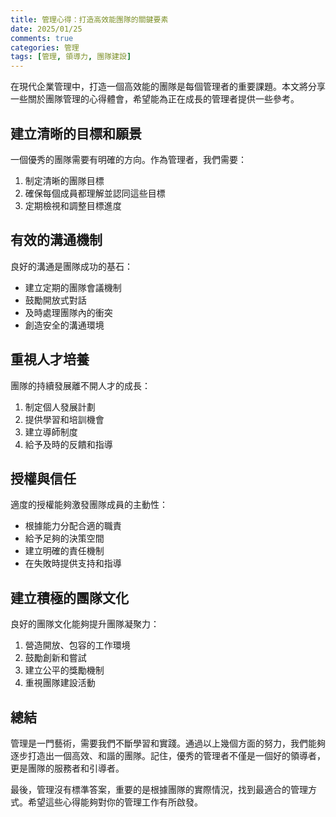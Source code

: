 ```yaml
---
title: 管理心得：打造高效能團隊的關鍵要素
date: 2025/01/25
comments: true
categories: 管理
tags: [管理, 領導力, 團隊建設]
---
```


在現代企業管理中，打造一個高效能的團隊是每個管理者的重要課題。本文將分享一些關於團隊管理的心得體會，希望能為正在成長的管理者提供一些參考。

## 建立清晰的目標和願景

一個優秀的團隊需要有明確的方向。作為管理者，我們需要：

1. 制定清晰的團隊目標
2. 確保每個成員都理解並認同這些目標
3. 定期檢視和調整目標進度

## 有效的溝通機制

良好的溝通是團隊成功的基石：

- 建立定期的團隊會議機制
- 鼓勵開放式對話
- 及時處理團隊內的衝突
- 創造安全的溝通環境

## 重視人才培養

團隊的持續發展離不開人才的成長：

1. 制定個人發展計劃
2. 提供學習和培訓機會
3. 建立導師制度
4. 給予及時的反饋和指導

## 授權與信任

適度的授權能夠激發團隊成員的主動性：

- 根據能力分配合適的職責
- 給予足夠的決策空間
- 建立明確的責任機制
- 在失敗時提供支持和指導

## 建立積極的團隊文化

良好的團隊文化能夠提升團隊凝聚力：

1. 營造開放、包容的工作環境
2. 鼓勵創新和嘗試
3. 建立公平的獎勵機制
4. 重視團隊建設活動

## 總結

管理是一門藝術，需要我們不斷學習和實踐。通過以上幾個方面的努力，我們能夠逐步打造出一個高效、和諧的團隊。記住，優秀的管理者不僅是一個好的領導者，更是團隊的服務者和引導者。

最後，管理沒有標準答案，重要的是根據團隊的實際情況，找到最適合的管理方式。希望這些心得能夠對你的管理工作有所啟發。